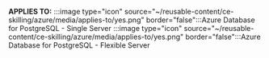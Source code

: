**APPLIES TO:** :::image type="icon" source="~/reusable-content/ce-skilling/azure/media/applies-to/yes.png" border="false":::Azure Database for PostgreSQL - Single Server :::image type="icon" source="~/reusable-content/ce-skilling/azure/media/applies-to/yes.png" border="false":::Azure Database for PostgreSQL - Flexible Server 
